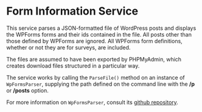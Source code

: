 # Form Information Service

This service parses a JSON-formatted file of WordPress posts and displays the WPForms forms and their ids contained in the file. All posts other than those defined by WPForms are ignored. All WPForms form definitions, whether or not they are for surveys, are included.

The files are assumed to have been exported by PHPMyAdmin, which creates download files structured in a particular way.

The service works by calling the `ParseFile()` method on an instance of `WpFormsParser`, supplying the path defined on the command line with the **/p** or **/posts** option.

For more information on `WpFormsParser`, consult its [github repository](https://github.com/markolbert/WPFormsSurveyProcessor/blob/master/WpFormsSurvey/docs/readme.md).
